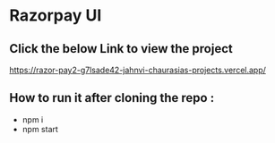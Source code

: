 # Razorpay UI


 ## Click the below Link to view the project
 https://razor-pay2-g7lsade42-jahnvi-chaurasias-projects.vercel.app/


## How to run it after cloning the repo :
 * npm i
 * npm start
